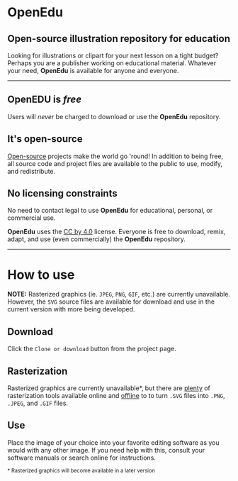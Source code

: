 # OpenEdu
## Open-source illustration repository for education

Looking for illustrations or clipart for your next lesson on a tight budget? Perhaps you are a publisher working on educational material. Whatever your need, **OpenEdu** is available for anyone and everyone.

---

## **OpenEDU** is *free*
Users will *never* be charged to download or use the **OpenEdu** repository.

## It's open-source
[Open-source](https://en.wikipedia.org/wiki/Open_source) projects make the world go 'round! In addition to being free, all source code and project files are available to the public to use, modify, and redistribute.

## No licensing constraints
No need to contact legal to use **OpenEdu** for educational, personal, or commercial use.

**OpenEdu** uses the [CC by 4.0](https://creativecommons.org/licenses/by/4.0/) license. Everyone is free to download, remix, adapt, and use (even commercially) the **OpenEdu** repository.

---

# How to use
**NOTE:** Rasterized graphics (ie. `JPEG`, `PNG`, `GIF`, etc.) are currently unavailable. However, the `SVG` source files are available for download and use in the current version with more being developed.

## Download
Click the `Clone or download`  button from the project page.

## Rasterization
Rasterized graphics are currently unavailable*, but there are [plenty](https://duckduckgo.com/?t=lm&q=svg+to+png&ia=web) of rasterization tools available online and [offline](http://imagemagick.org) to to turn `.SVG` files into `.PNG`, `.JPEG`, and `.GIF` files.

## Use
Place the image of your choice into your favorite editing software as you would with any other image. If you need help with this, consult your software manuals or search online for instructions.

<small>* Rasterized graphics will become available in a later version</small>